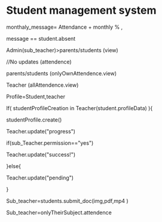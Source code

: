 # Student management system 

monthaly_message= Attendance + monthly % ,

message == student.absent

Admin(sub_teacher)>parents/students (view)


//No updates (attendence)

parents/students (onlyOwnAttendence.view) 

Teacher (allAttendence.view)


Profile=Student,teacher

If( studentProfileCreation in Teacher(student.profileData) ){ 

studentProfile.create()

Teacher.update("progress")

if(sub_Teacher.permission=="yes")

Teacher.update("success!")

}else{

Teacher.update("pending")

}

Sub_teacher=students.submit_doc(img,pdf,mp4 )

Sub_teacher=onlyTheirSubject.attendence


